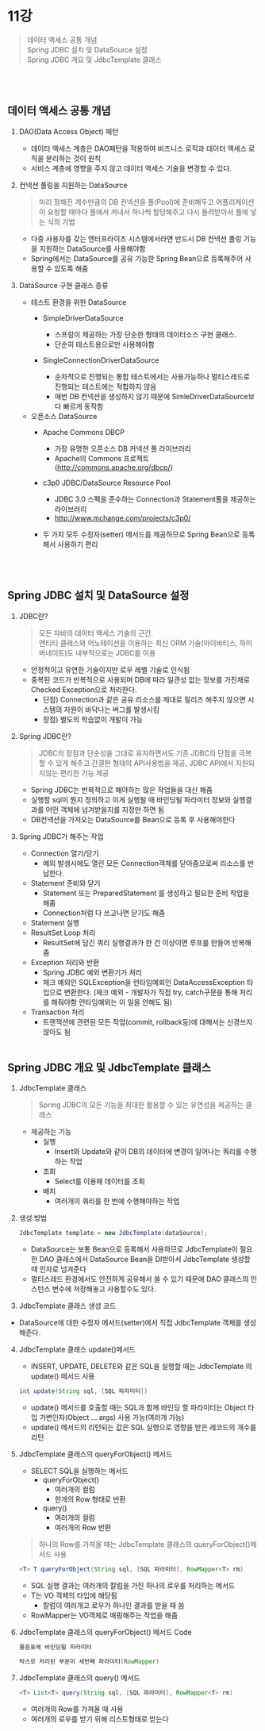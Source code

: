 # 11강
>데이터 액세스 공통 개념<br>
Spring JDBC 설치 및 DataSource 설정<br>
Spring JDBC 개요 및 JdbcTemplate 클래스

<br><br>

## 데이터 액세스 공통 개념
1. DAO(Data Access Object) 패턴
    * 데이터 액세스 계층은 DAO패턴을 적용하여 비즈니스 로직과 데이터 액세스 로직을 분리하는 것이 원칙
    * 서비스 계층에 영향을 주지 않고 데이터 액세스 기술을 변경할 수 있다.

2. 컨넥션 풀링을 지원하는 DataSource
    >미리 정해진 개수만큼의 DB 컨넥션을 풀(Pool)에 준비해두고 어플리케이션이 요청할 때마다 풀에서 꺼내서 하나씩 할당해주고 다시 돌려받아서 풀에 넣는 식의 기법
    * 다중 사용자를 갖는 엔터프라이즈 시스템에서라면 반드시 DB 컨넥션 풀링 기능을 지원하는 DataSource를 사용해야함
    * Spring에서는 DataSource를 공유 가능한 Spring Bean으로 등록해주어 사용할 수 있도록 해줌

3. DataSource 구현 클래스 종류
    - 테스트 환경을 위한 DataSource
        * SimpleDriverDataSource
            - 스프링이 제공하는 가장 단순한 형태의 데이터소스 구현 클래스.
            - 단순히 테스트용으로만 사용해야함

        * SingleConnectionDriverDataSource
            - 순차적으로 진행되는 통합 테스트에서는 사용가능하나 멀티스레드로 진행되는 테스트에는 적합하지 않음
            - 매번 DB 컨넥션을 생성하지 않기 때문에 SimleDriverDataSource보다 빠르게 동작함
    - 오픈소스 DataSource
        * Apache Commons DBCP
            - 가장 유명한 오픈소스 DB 커넥션 풀 라이브러리
            - Apache의 Commons 프로젝트(http://commons.apache.org/dbcp/)
        
        * c3p0 JDBC/DataSource Resource Pool
            - JDBC 3.0 스펙을 준수하는 Connection과 Statement풀을 제공하는 라이브러리
            - http://www.mchange.com/projects/c3p0/
        * 두 가지 모두 수정자(setter) 메서드를 제공하므로 Spring Bean으로 등록해서 사용하기 편리



<br><br>

## Spring JDBC 설치 및 DataSource 설정
1. JDBC란?
    >모든 자바의 데이터 액세스 기술의 근간.<br>엔티티 클래스와 어노테이션을 이용하는 최신 ORM 기술(마이바티스, 하이버네이트)도 내부적으로는 JDBC를 이용
    * 안정적이고 유연한 기술이지만 로우 레벨 기술로 인식됨
    * 중복된 코드가 반복적으로 사용되며 DB에 따라 일관성 없는 정보를 가진채로 Checked Exception으로 처리한다.
        - 단점) Connection과 같은 공유 리소스를 제대로 릴리즈 해주지 않으면 시스템의 자원이 바닥나는 버그를 발생시킴
        - 장점) 별도의 학습없이 개발이 가능

2. Spring JDBC란?
    >JDBC의 장점과 단순성을 그대로 유지하면서도 기존 JDBC의 단점을 극복할 수 있게 해주고 간결한 형태의 API사용법을 제공, JDBC API에서 지원되지않는 편리한 기능 제공

    * Spring JDBC는 반복적으로 해야하는 많은 작업들을 대신 해줌
    * 실행할 sql이 뭔지 정의하고 이게 실행될 때 바인딩될 파라미터 정보와 실행결과를 어떤 객체에 넘겨받을지를 지정만 하면 됨
    * DB컨넥션을 가져오는 DataSource를 Bean으로 등록 후 사용해야한다

3. Spring JDBC가 해주는 작업
    - Connection 열기/닫기
        * 예외 발생시에도 열린 모든 Connection객체를 닫아줌으로써 리소스를 반납한다.
    - Statement 준비와 닫기
        * Statement 또는 PreparedStatement 를 생성하고 필요한 준비 작업을 해줌
        * Connection처럼 다 쓰고나면 닫기도 해줌
    - Statement 실행
    - ResultSet Loop 처리
        * ResultSet에 담긴 쿼리 실행결과가 한 건 이상이면 루프를 만들어 반복해줌
    - Exception 처리와 반환
        * Spring JDBC 예외 변환기가 처리
        * 체크 예외인 SQLException을 런타임예뢰인 DataAccessException 타입으로 변환한다. (체크 예외 - 개발자가 직접 try, catch구문을 통해 처리를 해줘야함 런타임예외는 이 일을 안해도 됨)
    - Transaction 처리
        * 트랜잭션에 관련된 모든 작업(commit, rollback등)에 대해서는 신경쓰지 않아도 됨
<br><br>

## Spring JDBC 개요 및 JdbcTemplate 클래스
1. JdbcTemplate 클래스
    >Spring JDBC의 모든 기능을 최대한 활용할 수 있는 유연성을 제공하는 클래스
    * 제공하는 기능
        - 실행
            * Insert와 Update와 같이 DB의 데이터에 변경이 일어나는 쿼리를 수행하는 작업
        - 조회
            * Select를 이용해 데이터를 조회
        - 배치
            * 여러개의 쿼리를 한 번에 수행해야하는 작업
2. 생성 방법
    ```java
    JdbcTemplate template = new JdbcTemplate(dataSource);
    ```

    - DataSource는 보통 Bean으로 등록해서 사용하므로 JdbcTemplate이 필요한 DAO 클래스에서 DataSource Bean을 DI받아서 JdbcTemplate 생성할 때 인자로 넘겨준다
    - 멀티스레드 환경에서도 안전하게 공유해서 쓸 수 있기 때문에 DAO 클래스의 인스턴스 변수에 저장해놓고 사용할수도 있다.

3. JdbcTemplate 클래스 생성 코드
* DataSource에 대한 수정자 메서드(setter)에서 직접 JdbcTemplate 객체를 생성해준다.

4. JdbcTemplate 클래스 update()메서드
    * INSERT, UPDATE, DELETE와 같은 SQL을 실행할 때는 JdbcTemplate 의 update() 메서드 사용
    ```java
    int update(String sql, [SQL 파라미터])
    ```
    * update() 메서드를 호출할 때는 SQL과 함께 바인딩 할 파라미터는 Object 타입 가변인자(Object ... args) 사용 가능(여러개 가능)
    * update() 메서드의 리턴되는 값은 SQL 실행으로 영향을 받은 레코드의 개수를 리턴

5. JdbcTemplate 클래스의 queryForObject() 메서드
    * SELECT SQL을 실행하는 메서드
        - queryForObject()
            * 여러개의 컬럼
            * 한개의 Row 형태로 반환
        - query()
            * 여러개의 컬럼
            * 여러개의 Row 반환
        

    > 하나의 Row를 가져올 때는 JdbcTemplate 클래스의 
    queryForObject()메서드 사용

    ```java
    <T> T queryForObject(String sql, [SQL 파라미터], RowMapper<T> rm)
    ```
    * SQL 실행 결과는 여러개의 칼럼을 가진 하나의 로우를 처리하는 메서드
    * T는 VO 객체의 타입에 해당됨
        - 칼럼이 여러개고 로우가 하나인 결과를 받을 때 씀
    * RowMapper는 VO객체로 매핑해주는 작업을 해줌

6. JdbcTemplate 클래스의 queryForObject() 메서드 Code
     
    ```java
    물음표에 바인딩될 파라미터

    박스로 처리된 부분이 세번째 파라미터(RowMapper)
    ```

7. JdbcTemplate 클래스의 query() 메서드
    
    ```java
    <T> List<T> query(String sql, [SQL 파라미터], RowMapper<T> rm)
    ```
    * 여러개의 Row를 가져올 때 사용
    * 여러개의 로우를 받기 위해 리스트형태로 받는다
